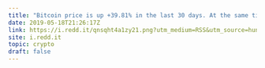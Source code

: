 ```yaml
---
title: "Bitcoin price is up +39.81% in the last 30 days. At the same time, total bounces are up +226.01%. Volatility is back!"
date: 2019-05-18T21:26:17Z
link: https://i.redd.it/qnsqht4a1zy21.png?utm_medium=RSS&utm_source=hune
site: i.redd.it
topic: crypto
draft: false
---
```

